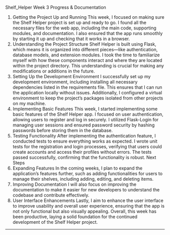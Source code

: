 Shelf_Helper Week 3 Progress & Documentation 

1. Getting the Project Up and Running
This week, I focused on making sure the Shelf Helper project is set up and ready to go. I found all the necessary files for the web app, including the main code, supporting modules, and documentation. I also ensured that the app runs smoothly by starting it up and checking that it works in a browser.
2. Understanding the Project Structure
Shelf Helper is built using Flask, which means it is organized into different pieces—like authentication, database models, and extension modules. I took the time to familiarize myself with how these components interact and where they are located within the project directory. This understanding is crucial for making any modifications or additions in the future.
3. Setting Up the Development Environment
I successfully set up my development environment, including installing all necessary dependencies listed in the requirements file. This ensures that I can run the application locally without issues. Additionally, I configured a virtual environment to keep the project’s packages isolated from other projects on my machine.
4. Implementing Basic Features
This week, I started implementing some basic features of the Shelf Helper app. I focused on user authentication, allowing users to register and log in securely. I utilized Flask-Login for managing user sessions and ensured password security by hashing passwords before storing them in the database.
5. Testing Functionality
After implementing the authentication feature, I conducted tests to ensure everything works as expected. I wrote unit tests for the registration and login processes, verifying that users could create accounts and access their profiles without errors. The tests passed successfully, confirming that the functionality is robust.
Next Steps
1. Expanding Features
In the coming weeks, I plan to expand the application’s features further, such as adding functionalities for users to manage their shelves, including adding, editing, and deleting items.
2. Improving Documentation
I will also focus on improving the documentation to make it easier for new developers to understand the codebase and contribute effectively.
3. User Interface Enhancements
Lastly, I aim to enhance the user interface to improve usability and overall user experience, ensuring that the app is not only functional but also visually appealing.
Overall, this week has been productive, laying a solid foundation for the continued development of the Shelf Helper project.

---


